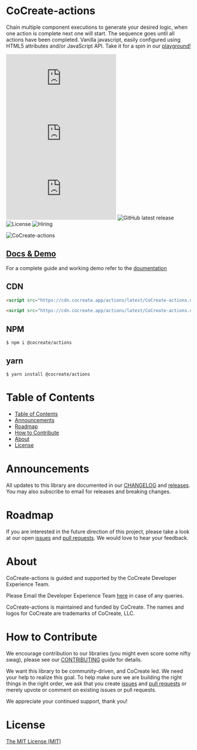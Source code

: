 # CoCreate-actions

Chain multiple component executions to generate your desired logic, when one action is complete next one will start. The sequence goes until all actions have been completed. Vanilla javascript, easily configured using HTML5 attributes and/or JavaScript API. Take it for a spin in our [playground!](https://cocreate.app/docs/actions)

![minified](https://img.badgesize.io/https://cdn.cocreate.app/actions/latest/CoCreate-actions.min.js?style=flat-square&label=minified&color=orange)
![gzip](https://img.badgesize.io/https://cdn.cocreate.app/actions/latest/CoCreate-actions.min.js?compression=gzip&style=flat-square&label=gzip&color=yellow)
![brotli](https://img.badgesize.io/https://cdn.cocreate.app/actions/latest/CoCreate-actions.min.js?compression=brotli&style=flat-square&label=brotli)
![GitHub latest release](https://img.shields.io/github/v/release/CoCreate-app/CoCreate-action?style=flat-square)
![License](https://img.shields.io/github/license/CoCreate-app/CoCreate-action?style=flat-square)
![Hiring](https://img.shields.io/static/v1?style=flat-square&label=&message=Hiring&color=blueviolet)

![CoCreate-actions](https://cdn.cocreate.app/docs/CoCreate-actions.gif)

## [Docs & Demo](https://cocreate.app/docs/actions)

For a complete guide and working demo refer to the [doumentation](https://cocreate.app/docs/actions)

## CDN

```html
<script src="https://cdn.cocreate.app/actions/latest/CoCreate-actions.min.js"></script>
```

```html
<script src="https://cdn.cocreate.app/actions/latest/CoCreate-actions.min.css"></script>
```

## NPM

```shell
$ npm i @cocreate/actions
```

## yarn

```shell
$ yarn install @cocreate/actions
```

# Table of Contents

-   [Table of Contents](#table-of-contents)
-   [Announcements](#announcements)
-   [Roadmap](#roadmap)
-   [How to Contribute](#how-to-contribute)
-   [About](#about)
-   [License](#license)

<a name="announcements"></a>

# Announcements

All updates to this library are documented in our [CHANGELOG](https://github.com/CoCreate-app/CoCreate-actions/blob/master/CHANGELOG.md) and [releases](https://github.com/CoCreate-app/CoCreate-actions/releases). You may also subscribe to email for releases and breaking changes.

<a name="roadmap"></a>

# Roadmap

If you are interested in the future direction of this project, please take a look at our open [issues](https://github.com/CoCreate-app/CoCreate-actions/issues) and [pull requests](https://github.com/CoCreate-app/CoCreate-actions/pulls). We would love to hear your feedback.

<a name="about"></a>

# About

CoCreate-actions is guided and supported by the CoCreate Developer Experience Team.

Please Email the Developer Experience Team [here](mailto:develop@cocreate.app) in case of any queries.

CoCreate-actions is maintained and funded by CoCreate. The names and logos for CoCreate are trademarks of CoCreate, LLC.

<a name="contribute"></a>

# How to Contribute

We encourage contribution to our libraries (you might even score some nifty swag), please see our [CONTRIBUTING](https://github.com/CoCreate-app/CoCreate-actions/blob/master/CONTRIBUTING.md) guide for details.

We want this library to be community-driven, and CoCreate led. We need your help to realize this goal. To help make sure we are building the right things in the right order, we ask that you create [issues](https://github.com/CoCreate-app/CoCreate-actions/issues) and [pull requests](https://github.com/CoCreate-app/CoCreate-actions/pulls) or merely upvote or comment on existing issues or pull requests.

We appreciate your continued support, thank you!

<a name="license"></a>

# License

[The MIT License (MIT)](https://github.com/CoCreate-app/CoCreate-actions/blob/master/LICENSE)
